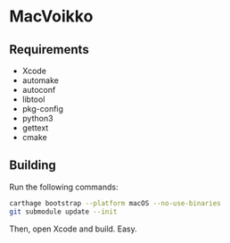 # MacVoikko

## Requirements

- Xcode
- automake
- autoconf
- libtool
- pkg-config
- python3
- gettext
- cmake

## Building

Run the following commands:

```bash
carthage bootstrap --platform macOS --no-use-binaries
git submodule update --init
```

Then, open Xcode and build. Easy.

